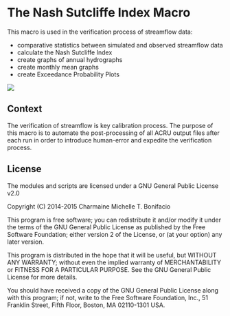 # The Nash Sutcliffe Index Macro

This macro is used in the verification process of streamflow data:

 - comparative statistics between simulated and observed streamflow data
 - calculate the Nash Sutcliffe Index
 - create graphs of annual hydrographs
 - create monthly mean graphs
 - create Exceedance Probability Plots

![](https://farm6.staticflickr.com/5718/19960328803_9fc4824cb8.jpg)

## Context
The verification of streamflow is key calibration process. The purpose of this macro is to automate the post-processing of all ACRU output files after each run in order to introduce human-error and expedite the verification process.

## License

The modules and scripts are licensed under a GNU General Public License v2.0

Copyright (C) 2014-2015 Charmaine Michelle T. Bonifacio

This program is free software; you can redistribute it and/or modify it under the terms of the GNU General Public License as published by the Free Software Foundation; either version 2 of the License, or (at your option) any later version.

This program is distributed in the hope that it will be useful, but WITHOUT ANY WARRANTY; without even the implied warranty of MERCHANTABILITY or FITNESS FOR A PARTICULAR PURPOSE. See the GNU General Public License for more details.

You should have received a copy of the GNU General Public License along with this program; if not, write to the Free Software Foundation, Inc., 51 Franklin Street, Fifth Floor, Boston, MA 02110-1301 USA.
